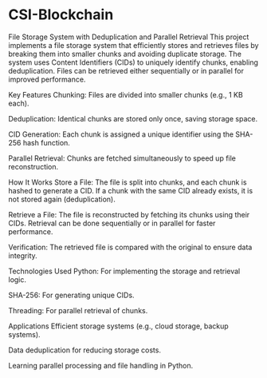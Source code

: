 # CSI-Blockchain
File Storage System with Deduplication and Parallel Retrieval
This project implements a file storage system that efficiently stores and retrieves files by breaking them into smaller chunks and avoiding duplicate storage. The system uses Content Identifiers (CIDs) to uniquely identify chunks, enabling deduplication. Files can be retrieved either sequentially or in parallel for improved performance.

Key Features
Chunking: Files are divided into smaller chunks (e.g., 1 KB each).

Deduplication: Identical chunks are stored only once, saving storage space.

CID Generation: Each chunk is assigned a unique identifier using the SHA-256 hash function.

Parallel Retrieval: Chunks are fetched simultaneously to speed up file reconstruction.

How It Works
Store a File: The file is split into chunks, and each chunk is hashed to generate a CID. If a chunk with the same CID already exists, it is not stored again (deduplication).

Retrieve a File: The file is reconstructed by fetching its chunks using their CIDs. Retrieval can be done sequentially or in parallel for faster performance.

Verification: The retrieved file is compared with the original to ensure data integrity.

Technologies Used
Python: For implementing the storage and retrieval logic.

SHA-256: For generating unique CIDs.

Threading: For parallel retrieval of chunks.

Applications
Efficient storage systems (e.g., cloud storage, backup systems).

Data deduplication for reducing storage costs.

Learning parallel processing and file handling in Python.

